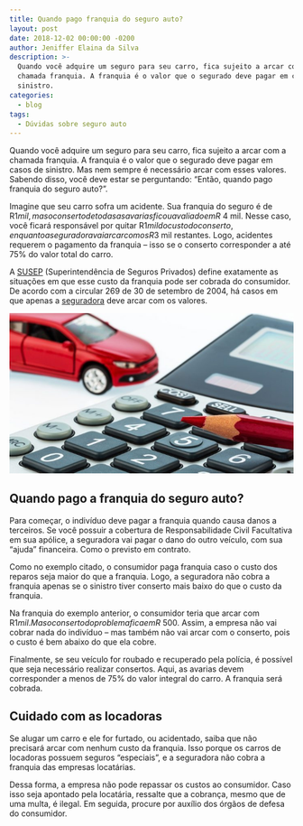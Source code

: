 ```yaml
---
title: Quando pago franquia do seguro auto?
layout: post
date: 2018-12-02 00:00:00 -0200
author: Jeniffer Elaina da Silva
description: >-
  Quando você adquire um seguro para seu carro, fica sujeito a arcar com a
  chamada franquia. A franquia é o valor que o segurado deve pagar em casos de
  sinistro.
categories:
  - blog
tags:
  - Dúvidas sobre seguro auto
---
```


Quando você adquire um seguro para seu carro, fica sujeito a arcar com a chamada franquia. A franquia é o valor que o segurado deve pagar em casos de sinistro. Mas nem sempre é necessário arcar com esses valores. Sabendo disso, você deve estar se perguntando: “Então, quando pago franquia do seguro auto?”.

Imagine que seu carro sofra um acidente. Sua franquia do seguro é de R$1 mil, mas o conserto de todas as avarias ficou avaliado em R$ 4 mil. Nesse caso, você ficará responsável por quitar R$1 mil do custo do conserto, enquanto a seguradora vai arcar com os R$3 mil restantes. Logo, acidentes requerem o pagamento da franquia – isso se o conserto corresponder a até 75% do valor total do carro.

A [SUSEP](http://www.susep.gov.br/) (Superintendência de Seguros Privados) define exatamente as situações em que esse custo da franquia pode ser cobrada do consumidor. De acordo com a circular 269 de 30 de setembro de 2004, há casos em que apenas a [seguradora](https://www.segurodeautomovel.org/5-seguradoras-mais-confiaveis) deve arcar com os valores.

![Quando pago franquia do seguro auto?](/uploads/quando-pago-franquia-do-seguro-auto.jpg "Quando pago franquia do seguro auto?")

## Quando pago a franquia do seguro auto?

Para começar, o indivíduo deve pagar a franquia quando causa danos a terceiros. Se você possuir a cobertura de Responsabilidade Civil Facultativa em sua apólice, a seguradora vai pagar o dano do outro veículo, com sua “ajuda” financeira. Como o previsto em contrato.

Como no exemplo citado, o consumidor paga franquia caso o custo dos reparos seja maior do que a franquia. Logo, a seguradora não cobra a franquia apenas se o sinistro tiver conserto mais baixo do que o custo da franquia.

Na franquia do exemplo anterior, o consumidor teria que arcar com R$1 mil. Mas o conserto do problema fica em R$ 500. Assim, a empresa não vai cobrar nada do indivíduo – mas também não vai arcar com o conserto, pois o custo é bem abaixo do que ela cobre.

Finalmente, se seu veículo for roubado e recuperado pela polícia, é possível que seja necessário realizar consertos. Aqui, as avarias devem corresponder a menos de 75% do valor integral do carro. A franquia será cobrada.

## Cuidado com as locadoras

Se alugar um carro e ele for furtado, ou acidentado, saiba que não precisará arcar com nenhum custo da franquia. Isso porque os carros de locadoras possuem seguros “especiais”, e a seguradora não cobra a franquia das empresas locatárias.

Dessa forma, a empresa não pode repassar os custos ao consumidor. Caso isso seja apontado pela locatária, ressalte que a cobrança, mesmo que de uma multa, é ilegal. Em seguida, procure por auxílio dos órgãos de defesa do consumidor.
